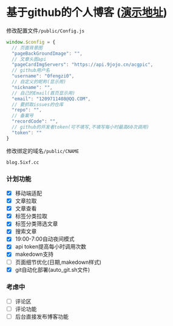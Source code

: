 # 基于github的个人博客 ([演示地址](https://blog.5ixf.cc))
修改配置文件```/public/Config.js```
```js
window.$config = {
  // 页面背景图
  "pageBackGroundImage": "",
  // 文章头图api
  "pageCardImgServers": "https://api.9jojo.cn/acgpic",
  // github用户名
  "username": "0fengzi0",
  // 自定义的昵称(显示用)
  "nickname": "",
  // 自己的Email(首页显示用)
  "email": "1209711408@QQ.COM",
  // 要抓取issues的仓库
  "repo": "",
  // 备案号
  "recordCode": "",
  // github的开发者token(可不填写,不填写每小时最高60次调用)
  "token": ""
}
```
修改绑定的域名```/public/CNAME```
```text
blog.5ixf.cc
```
### 计划功能
- [x] 移动端适配
- [x] 文章拉取
- [x] 文章查看
- [x] 标签分类拉取
- [x] 标签分类筛选文章
- [x] 搜索文章
- [x] 19:00-7:00自动夜间模式
- [x] api token提高每小时调用次数
- [x] makedown支持
- [ ] 页面细节优化(日期,makedown样式) 
- [x] git自动化部署(auto_git.sh文件)

### 考虑中
- [ ] 评论区
- [ ] 评论功能
- [ ] 后台直接发布博客功能